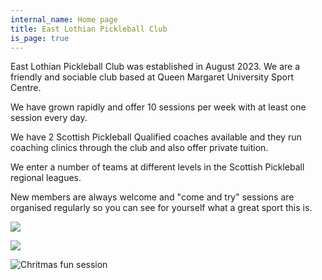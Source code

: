 ```yaml
---
internal_name: Home page
title: East Lothian Pickleball Club
is_page: true
---
```

East Lothian Pickleball Club was established in August 2023.  We are a friendly and sociable club based at Queen Margaret University Sport Centre.  

We have grown rapidly and offer 10 sessions per week with at least one session every day.

We have 2 Scottish Pickleball Qualified coaches available and they run coaching clinics through the club and also offer private tuition.

We enter a number of teams at different levels in the Scottish Pickleball regional leagues.

New members are always welcome and "come and try" sessions are organised regularly so you can see for yourself what a great sport this is.

![](/assets/game.jpg)

![](/assets/game-play.jpg)

![](/assets/christmas.jpg "Chritmas fun session")
